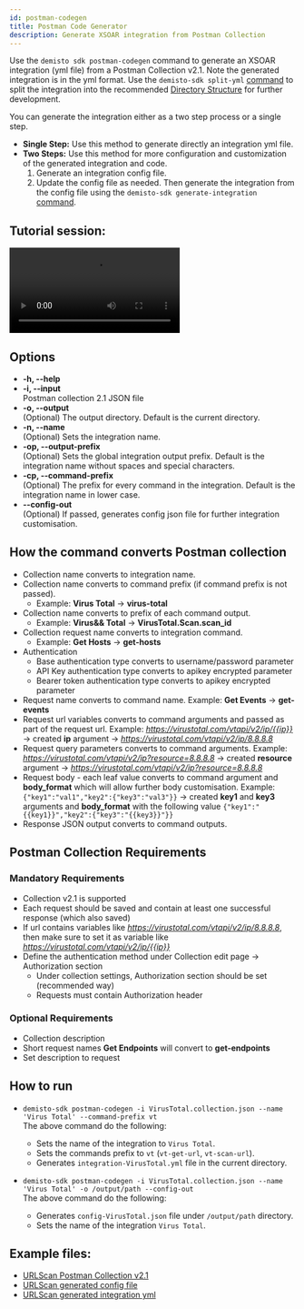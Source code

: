 ```yaml
---
id: postman-codegen
title: Postman Code Generator
description: Generate XSOAR integration from Postman Collection
---
```

Use the `demisto sdk postman-codegen` command to generate an XSOAR integration (yml file) from a Postman Collection v2.1. Note the generated integration is in the yml format. Use the `demisto-sdk split-yml` [command](package-dir#split-a-yml-file-to-directory-structure) to split the integration into the recommended [Directory Structure](package-dir) for further development.

You can generate the integration either as a two step process or a single step.
- **Single Step:** Use this method to generate directly an integration yml file.
- **Two Steps:** Use this method for more configuration and customization of the generated integration and code. 
    1. Generate an integration config file.
    1. Update the config file as needed. Then generate the integration from the config file using the `demisto-sdk generate-integration` [command](./code-generator).

## Tutorial session:
<video controls>
    <source src="https://github.com/demisto/content-assets/raw/master/Assets/PostmanCodegen/postman-codegen-tutorial.mp4"
            type="video/mp4"/>
    Sorry, your browser doesn't support embedded videos. You can download the video at: https://github.com/demisto/content-assets/blob/7982404664dc68c2035b7c701d093ec026628802/Assets/FeedJSON/Json_generic_feed_demo.mp4 
</video>

## Options
*  **-h, --help**
*  **-i, --input**  
    Postman collection 2.1 JSON file
*  **-o, --output**  
   (Optional) The output directory. Default is the current directory.
*  **-n, --name**  
   (Optional) Sets the integration name.
*  **-op, --output-prefix**  
   (Optional) Sets the global integration output prefix. Default is the integration name without spaces and special characters.
*  **-cp, --command-prefix**  
   (Optional) The prefix for every command in the integration. Default is the integration name in lower case.
*  **--config-out**  
   (Optional) If passed, generates config json file for further integration customisation.

## How the command converts Postman collection
- Collection name converts to integration name.
- Collection name converts to command prefix (if command prefix is not passed). 
  - Example: **Virus Total** -> **virus-total**
- Collection name converts to prefix of each command output. 
  - Example: **Virus&& Total** -> **VirusTotal.Scan.scan_id**
- Collection request name converts to integration command.
  - Example: **Get Hosts** -> **get-hosts**
- Authentication
    - Base authentication type converts to username/password parameter
    - API Key authentication type converts to apikey encrypted parameter
    - Bearer token authentication type converts to apikey encrypted parameter
- Request name converts to command name. Example: **Get Events** -> **get-events**
- Request url variables converts to command arguments and passed as part of the request url. Example: *https://virustotal.com/vtapi/v2/ip/{{ip}}* -> created **ip** argument -> *https://virustotal.com/vtapi/v2/ip/8.8.8.8*
- Request query parameters converts to command arguments. Example: *https://virustotal.com/vtapi/v2/ip?resource=8.8.8.8* -> created **resource** argument -> *https://virustotal.com/vtapi/v2/ip?resource=8.8.8.8*
- Request body - each leaf value converts to command argument and **body_format** which will allow further body customisation. Example: `{"key1":"val1","key2":{"key3":"val3"}}` -> created **key1** and **key3** arguments and **body_format** with the following value `{"key1":"{{key1}}","key2":{"key3":"{{key3}}"}}`
- Response JSON output converts to command outputs.

## Postman Collection Requirements
### Mandatory Requirements
- Collection v2.1 is supported
- Each request should be saved and contain at least one successful response (which also saved)
- If url contains variables like *https://virustotal.com/vtapi/v2/ip/8.8.8.8*, then make sure to set it as variable like *https://virustotal.com/vtapi/v2/ip/{{ip}}*
- Define the authentication method under Collection edit page -> Authorization section
  - Under collection settings, Authorization section should be set (recommended way)
  - Requests must contain Authorization header


### Optional Requirements
- Collection description
- Short request names **Get Endpoints** will convert to **get-endpoints**
- Set description to request

## How to run
- `demisto-sdk postman-codegen -i VirusTotal.collection.json --name 'Virus Total' --command-prefix vt`  
  The above command do the following:
    - Sets the name of the integration to `Virus Total`.
    - Sets the commands prefix to `vt` (`vt-get-url`, `vt-scan-url`).
    - Generates `integration-VirusTotal.yml` file in the current directory.

- `demisto-sdk postman-codegen -i VirusTotal.collection.json --name 'Virus Total' -o /output/path --config-out`  
  The above command do the following:
    - Generates `config-VirusTotal.json` file under `/output/path` directory.
    - Sets the name of the integration `Virus Total`.


## Example files:
* [URLScan Postman Collection v2.1](https://github.com/demisto/demisto-sdk/blob/master/demisto_sdk/commands/postman_codegen/resources/urlscan.io.postman_collection.json)
* [URLScan generated config file](https://github.com/demisto/demisto-sdk/blob/master/demisto_sdk/commands/postman_codegen/resources/config-urlscanio.json)
* [URLScan generated integration yml](https://github.com/demisto/demisto-sdk/blob/master/demisto_sdk/commands/postman_codegen/resources/integration-urlscanio.yml)

